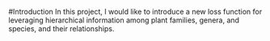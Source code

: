 #Introduction
In this project, I would like to introduce a new loss function for leveraging hierarchical information among plant families, genera, and species, and their relationships.
